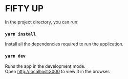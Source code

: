 # FIFTY UP

In the project directory, you can run:

### `yarn install`

Install all the dependencies required to run the application.

### `yarn dev`

Runs the app in the development mode.\
Open [http://localhost:3000](http://localhost:3000) to view it in the browser.
